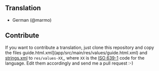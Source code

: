 Translation
------------

  * German (@marmo)

Contribute
----------

If you want to contribute a translation, just clone this repository and copy
the files guide.html.xml](app/src/main/res/values/guide.html.xml) and [strings.xml](app/src/main/res/values/strings.xml) to `res/values-XX`,, where `XX` is the [ISO 639-1](http://en.wikipedia.org/wiki/ISO_639-1)
code for the language. Edit them accordingly and send me a pull request :-)
